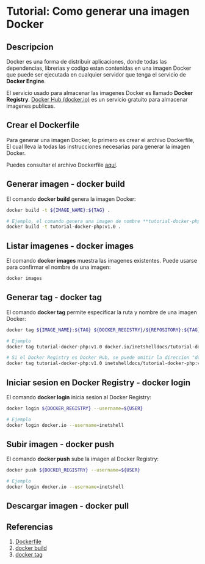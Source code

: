 # Tutorial: Como generar una imagen Docker
## Descripcion
Docker es una forma de distribuir aplicaciones, donde todas las dependencias, 
librerias y codigo estan contenidas en una imagen Docker que puede ser ejecutada
en cualquier servidor que tenga el servicio de **Docker Engine**.

El servicio usado para almacenar las imagenes Docker es llamado **Docker Registry**.
[Docker Hub (docker.io)](https://hub.docker.com/) es un servicio gratuito para almacenar imagenes publicas. 

## Crear el Dockerfile
Para generar una imagen Docker, lo primero es crear el archivo Dockerfile, El cual
lleva la todas las instrucciones necesarias para generar la imagen Docker.

Puedes consultar el archivo Dockerfile [aquí](./Dockerfile). 

## Generar imagen - docker build
El comando **docker build** genera la imagen Docker:
```bash
docker build -t ${IMAGE_NAME}:${TAG} .

# Ejemplo, el comando genera una imagen de nombre **tutorial-docker-php** y tag **v1.0**:
docker build -t tutorial-docker-php:v1.0 .
```

## Listar imagenes - docker images
El comando **docker images** muestra las imagenes existentes.
Puede usarse para confirmar el nombre de una imagen:
```bash
docker images
```

## Generar tag - docker tag
El comando **docker tag** permite especificar la ruta y nombre de una imagen Docker:
```bash
docker tag ${IMAGE_NAME}:${TAG} ${DOCKER_REGISTRY}/${REPOSITORY}:${TAG}

# Ejemplo
docker tag tutorial-docker-php:v1.0 docker.io/inetshelldocs/tutorial-docker-php:v1.0

# Si el Docker Registry es Docker Hub, se puede omitir la direccion "docker.io"
docker tag tutorial-docker-php:v1.0 inetshelldocs/tutorial-docker-php:v1.0
``` 

## Iniciar sesion en Docker Registry - docker login
El comando **docker login** inicia sesion al Docker Registry:
```bash
docker login ${DOCKER_REGISTRY} --username=${USER}

# Ejemplo
docker login docker.io --username=inetshell
```

## Subir imagen - docker push
El comando **docker push** sube la imagen al Docker Registry:
```bash
docker push ${DOCKER_REGISTRY} --username=${USER}

# Ejemplo
docker login docker.io --username=inetshell
```
## Descargar imagen - docker pull
## Referencias
1. [Dockerfile](https://docs.docker.com/engine/reference/builder/)
2. [docker build](https://docs.docker.com/engine/reference/commandline/build/)
3. [docker tag](https://docs.docker.com/engine/reference/commandline/tag/)